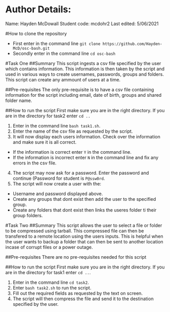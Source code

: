 # Author Details:
Name: Hayden McDowall
Student code: mcdohr2
Last edited: 5/06/2021

#How to clone the repository
- First enter in the command line `git clone https://github.com/Hayden-McD/osc-bash.git`
- Secondly enter in the command line `cd osc-bash`

#Task One
##Summary
This script ingests a csv file specified by the user which contains information. This information is then taken by the script and used in various ways to create usernames, passwords, groups and folders. This script can create any ammount of users at a time.

##Pre-requisites
The only pre-requisite is to have a csv file containing information for the script including email, date of birth, groups and shared folder name.

##How to run the script
First make sure you are in the right directory. If you are in the directory for task2 enter `cd ..`
1. Enter in the command line `bash task1.sh`.
2. Enter the name of the csv file as requested by the script.
3. It will now display each users information. Check over the information and make sure it is all correct.
  - If the information is correct enter `Y` in the command line.
  - If the information is incorrect enter `N` in the command line and fix any errors in the csv file.
4. The script may now ask for a password. Enter the password and continue (Password for student is `P@ssw0rd`.
5. The script will now create a user with the:
  - Username and password displayed above.
  - Create any groups that dont exist then add the user to the specified group.
  - Create any folders that dont exist then links the useres folder ti their group folders.

#Task Two
##Summary
This script allows the user to select a file or folder to be compressed using tarball. This compressed file can then be transfered to a remote location using the users inputs. This is helpful when the user wants to backup a folder that can then be sent to another location incase of corrupt files or a power outage.

##Pre-requisites
There are no pre-requisites needed for this script

##How to run the script
First make sure you are in the right directory. If you are in the directory for task1 enter `cd ..`.
1. Enter in the command line `cd task2`.
2. Enter `bash task2.sh` to run the script.
3. Fill out the required fields as requested by the text on screen.
4. The script will then compress the file and send it to the destination specified by the user.
